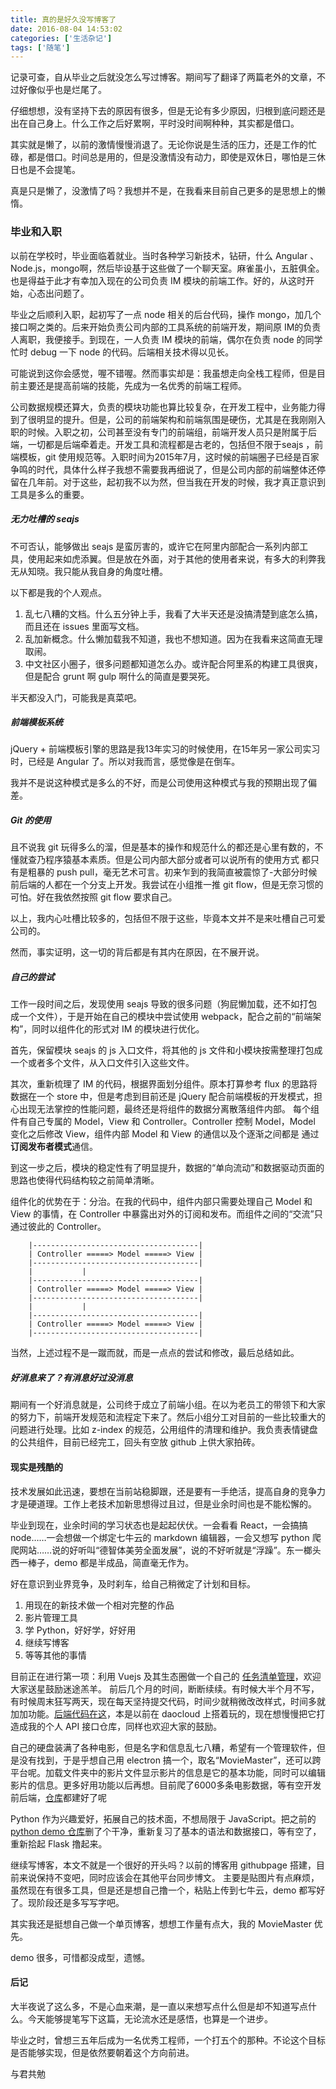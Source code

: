 ```yaml
---
title: 真的是好久没写博客了
date: 2016-08-04 14:53:02
categories: ['生活杂记']
tags: ['随笔']
---
```


记录可查，自从毕业之后就没怎么写过博客。期间写了翻译了两篇老外的文章，不过好像似乎也是烂尾了。

<!--more-->

仔细想想，没有坚持下去的原因有很多，但是无论有多少原因，归根到底问题还是出在自己身上。什么工作之后好累啊，平时没时间啊种种，其实都是借口。

其实就是懒了，以前的激情慢慢消退了。无论你说是生活的压力，还是工作的忙碌，都是借口。时间总是用的，但是没激情没有动力，即使是双休日，哪怕是三休日也是不会提笔。

真是只是懒了，没激情了吗？我想并不是，在我看来目前自己更多的是思想上的懒惰。

### 毕业和入职

以前在学校时，毕业面临着就业。当时各种学习新技术，钻研，什么 Angular 、Node.js，mongo啊，然后毕设基于这些做了一个聊天室。麻雀虽小，五脏俱全。也是得益于此才有幸加入现在的公司负责 IM 模块的前端工作。好的，从这时开始，心态出问题了。

毕业之后顺利入职，起初写了一点 node 相关的后台代码，操作 mongo，加几个接口啊之类的。后来开始负责公司内部的工具系统的前端开发，期间原 IM的负责人离职，我便接手。到现在，一人负责 IM 模块的前端，偶尔在负责 node 的同学忙时 debug 一下 node 的代码。后端相关技术得以见长。

可能说到这你会感觉，喔不错喔。然而事实却是：我虽想走向全栈工程师，但是目前主要还是提高前端的技能，先成为一名优秀的前端工程师。

公司数据规模还算大，负责的模块功能也算比较复杂，在开发工程中，业务能力得到了很明显的提升。但是，公司的前端架构和前端氛围是硬伤，尤其是在我刚刚入职的时候。入职之初，公司甚至没有专门的前端组，前端开发人员只是附属于后端，一切都是后端牵着走。开发工具和流程都是古老的，包括但不限于seajs ，前端模板，git 使用规范等。入职时间为2015年7月，这时候的前端圈子已经是百家争鸣的时代，具体什么样子我想不需要我再细说了，但是公司内部的前端整体还停留在几年前。对于这些，起初我不以为然，但当我在开发的时候，我才真正意识到工具是多么的重要。

##### 无力吐槽的 seajs

不可否认，能够做出 seajs 是蛮厉害的，或许它在阿里内部配合一系列内部工具，使用起来如虎添翼。但是放在外面，对于其他的使用者来说，有多大的利弊我无从知晓。我只能从我自身的角度吐槽。

以下都是我的个人观点。

1. 乱七八糟的文档。什么五分钟上手，我看了大半天还是没搞清楚到底怎么搞，而且还在 issues 里面写文档。
2. 乱加新概念。什么懒加载我不知道，我也不想知道。因为在我看来这简直无理取闹。
3. 中文社区小圈子，很多问题都知道怎么办。或许配合阿里系的构建工具很爽，但是配合 grunt 啊 gulp 啊什么的简直是要哭死。

半天都没入门，可能我是真菜吧。

##### 前端模板系统

jQuery + 前端模板引擎的思路是我13年实习的时候使用，在15年另一家公司实习时，已经是 Angular 了。所以对我而言，感觉像是在倒车。

我并不是说这种模式是多么的不好，而是公司使用这种模式与我的预期出现了偏差。

##### Git 的使用

且不说我 git 玩得多么的溜，但是基本的操作和规范什么的都还是心里有数的，不懂就查乃程序猿基本素质。但是公司内部大部分或者可以说所有的使用方式 都只有是粗暴的 push pull，毫无艺术可言。初来乍到的我简直被震惊了-大部分时候前后端的人都在一个分支上开发。我尝试在小组推一推 git flow，但是无奈习惯的可怕。好在我依然按照 git flow 要求自己。

以上，我内心吐槽比较多的，包括但不限于这些，毕竟本文并不是来吐槽自己可爱公司的。

然而，事实证明，这一切的背后都是有其内在原因，在不展开说。

##### 自己的尝试

工作一段时间之后，发现使用 seajs 导致的很多问题（狗屁懒加载，还不如打包成一个文件），于是开始在自己的模块中尝试使用 webpack，配合之前的“前端架构”，同时以组件化的形式对 IM 的模块进行优化。

首先，保留模块 seajs 的 js 入口文件，将其他的 js 文件和小模块按需整理打包成一个或者多个文件，从入口文件引入这些文件。

其次，重新梳理了 IM 的代码，根据界面划分组件。原本打算参考 flux 的思路将数据在一个 store 中，但是考虑到目前还是 jQuery 配合前端模板的开发模式，担心出现无法掌控的性能问题，最终还是将组件的数据分离散落组件内部。 每个组件有自己专属的 Model，View 和 Controller。Controller 控制 Model，Model 变化之后修改 View，组件内部 Model 和 View 的通信以及个逐渐之间都是 通过**订阅发布者模式**通信。

到这一步之后，模块的稳定性有了明显提升，数据的“单向流动”和数据驱动页面的思路也使得代码结构较之前简单清晰。

组件化的优势在于：分治。在我的代码中，组件内部只需要处理自己 Model 和 View 的事情，在 Controller 中暴露出对外的订阅和发布。而组件之间的“交流”只通过彼此的 Controller。

```
	|-------------------------------------|
	| Controller =====> Model =====> View |
	|-------------------------------------|
	|			|
	|-------------------------------------|
	| Controller =====> Model =====> View |
	|-------------------------------------|
	|			|
	|-------------------------------------|
	| Controller =====> Model =====> View |
	|-------------------------------------|
```

当然，上述过程不是一蹴而就，而是一点点的尝试和修改，最后总结如此。

##### 好消息来了？有消息好过没消息

期间有一个好消息就是，公司终于成立了前端小组。在以为老员工的带领下和大家的努力下，前端开发规范和流程定下来了。然后小组分工对目前的一些比较重大的问题进行处理。比如 z-index 的规范，公用组件的清理和维护。我负责表情键盘的公共组件，目前已经完工，回头有空放 github 上供大家拍砖。


#### 现实是残酷的

技术发展如此迅速，要想在当前站稳脚跟，还是要有一手绝活，提高自身的竞争力才是硬道理。工作上老技术加新思想得过且过，但是业余时间也是不能松懈的。

毕业到现在，业余时间的学习状态也是起起伏伏。一会看看 React，一会搞搞 node……一会想做一个绑定七牛云的 markdown 编辑器，一会又想写 python 爬爬网站……说的好听叫“德智体美劳全面发展”，说的不好听就是“浮躁”。东一榔头西一棒子，demo 都是半成品，简直毫无作为。

好在意识到业界竞争，及时刹车，给自己稍微定了计划和目标。

1. 用现在的新技术做一个相对完整的作品
2. 影片管理工具
2. 学 Python，好好学，好好用
3. 继续写博客
4. 等等其他的事情

目前正在进行第一项：利用 Vuejs 及其生态圈做一个自己的 [任务清单管理](https://github.com/zhanglun/bluerobin)，欢迎大家送星鼓励迷途羔羊。
前后几个月的时间，断断续续。有时候大半个月不写，有时候周末狂写两天，现在每天坚持提交代码，时间少就稍微改改样式，时间多就加加功能。[后端代码在这](https://github.com/zhanglun/dockersite)，本是以前在 daocloud 上搭着玩的，现在想慢慢把它打造成我的个人 API 接口仓库，同样也欢迎大家的鼓励。

自己的硬盘装满了各种电影，但是名字和信息乱七八糟，希望有一个管理软件，但是没有找到，于是乎想自己用 electron 搞一个，取名“MovieMaster”，还可以跨平台呢。加载文件夹中的影片文件显示影片的信息是它的基本功能，同时可以编辑影片的信息。更多好用功能以后再想。目前爬了6000多条电影数据，等有空开发前后端，[仓库]()都建好了呢

Python 作为兴趣爱好，拓展自己的技术面，不想局限于 JavaScript。把之前的 [python demo 仓库](https://github.com/zhanglun/pureloser)删了个干净，重新复习了基本的语法和数据接口，等有空了，重新拾起 Flask 撸起来。

继续写博客，本文不就是一个很好的开头吗？以前的博客用 githubpage 搭建，目前来说保持不变吧，同时应该会在其他平台同步博文。
主要是贴图片有点麻烦，虽然现在有很多工具，但是还是想自己撸一个，粘贴上传到七牛云，demo 都写好了。现阶段还是多写写字吧。

其实我还是挺想自己做一个单页博客，想想工作量有点大，我的 MovieMaster 优先。

demo 很多，可惜都没成型，遗憾。

#### 后记

大半夜说了这么多，不是心血来潮，是一直以来想写点什么但是却不知道写点什么。今天能够提笔写下这篇，无论流水还是感悟，也算是一个进步。

毕业之时，曾想三五年后成为一名优秀工程师，一个打五个的那种。不论这个目标是否能够实现，但是依然要朝着这个方向前进。

与君共勉